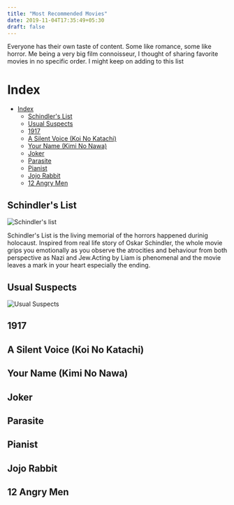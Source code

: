 ```yaml
---
title: "Most Recommended Movies"
date: 2019-11-04T17:35:49+05:30
draft: false
---
```

Everyone has their own taste of content. Some like romance, some like horror. Me being a very big film connoisseur, I thought of sharing favorite movies in no specific order. I might keep on adding to this list

# Index
- [Index](#index)
  - [Schindler's List](#schindlers-list)
  - [Usual Suspects](#usual-suspects)
  - [1917](#1917)
  - [A Silent Voice (Koi No Katachi)](#a-silent-voice-koi-no-katachi)
  - [Your Name (Kimi No Nawa)](#your-name-kimi-no-nawa)
  - [Joker](#joker)
  - [Parasite](#parasite)
  - [Pianist](#pianist)
  - [Jojo Rabbit](#jojo-rabbit)
  - [12 Angry Men](#12-angry-men)

## Schindler's List
![Schindler's list](https://upload.wikimedia.org/wikipedia/en/1/17/Schindlers_list_red_dress.JPG)

Schindler's List is the living memorial of the horrors happened durinig holocaust. Inspired from real life story of Oskar Schindler, the whole movie grips you emotionally as you observe the atrocities and behaviour from both perspective as Nazi and Jew.Acting by Liam is phenomenal and the movie leaves a mark in your heart especially the ending.

## Usual Suspects
![Usual Suspects]()


## 1917

## A Silent Voice (Koi No Katachi)

## Your Name (Kimi No Nawa)

## Joker

## Parasite

## Pianist

## Jojo Rabbit

## 12 Angry Men